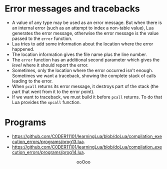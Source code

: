 # Error messages and tracebacks
* A value of any type may be used as an error message. But when there is an internal error (such as an attempt to index a non-table value), Lua generates the error message, otherwise the error message is the value passed to the `error` function.
* Lua tries to add some information about the location where the error happened.
* The location information gives the file name plus the line number.
* The `error` function has an additional second parameter which gives the <em>level</em> where it should report the error.
* Sometimes, only the location where the error occurred isn't enough. Sometimes we want a traceback, showing the complete stack of calls leading to the error.
* When `pcall` returns its error message, it destroys part of the stack (the part that went from it to the error point).
* If we want to traceback, we must build it before `pcall` returns. To do that Lua provides the `xpcall` function.

# Programs

* <a href="https://github.com/C0DER11101/learningLua/blob/doLua/compilation_execution_errors/programs/prog13.lua">https://github.com/C0DER11101/learningLua/blob/doLua/compilation_execution_errors/programs/prog13.lua</a>.
* <a href="https://github.com/C0DER11101/learningLua/blob/doLua/compilation_execution_errors/programs/prog14.lua">https://github.com/C0DER11101/learningLua/blob/doLua/compilation_execution_errors/programs/prog14.lua</a>.

<p align="center">
ooOoo
</p>
